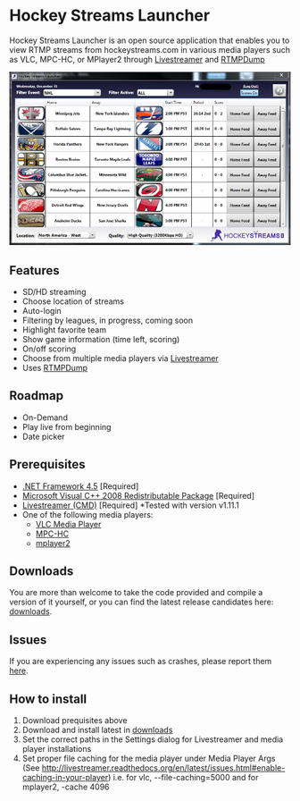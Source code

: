Hockey Streams Launcher
=====================
Hockey Streams Launcher is an open source application that enables you to view RTMP streams from hockeystreams.com in various media players such as VLC, MPC-HC, or MPlayer2 through [Livestreamer](http://livestreamer.tanuki.se/en/latest/) and [RTMPDump](http://rtmpdump.mplayerhq.hu/)
   
![](https://github.com/lukehutton/streamlauncher/blob/master/docs/screen1.PNG)

Features
----------
* SD/HD streaming
* Choose location of streams
* Auto-login
* Filtering by leagues, in progress, coming soon
* Highlight favorite team
* Show game information (time left, scoring)
* On/off scoring
* Choose from multiple media players via [Livestreamer](http://livestreamer.tanuki.se/en/latest/)
* Uses [RTMPDump](http://rtmpdump.mplayerhq.hu/) 

Roadmap
----------
* On-Demand
* Play live from beginning
* Date picker

Prerequisites
-------------
 - [.NET Framework 4.5](http://www.microsoft.com/en-us/download/details.aspx?id=30653) [Required] 
 - [Microsoft Visual C++ 2008 Redistributable Package](http://www.microsoft.com/en-us/download/details.aspx?id=29) [Required]
 - [Livestreamer (CMD)](http://livestreamer.tanuki.se/en/latest/) [Required] *Tested with version v1.11.1
 - One of the following media players:
   - [VLC Media Player](http://www.videolan.org/vlc/index.html) 
   - [MPC-HC](http://mpc-hc.org/)
   - [mplayer2](http://www.mplayer2.org/)

Downloads
-------
You are more than welcome to take the code provided and compile a version of it yourself, or you can find the latest release candidates here: [downloads](https://github.com/lukehutton/streamlauncher/releases).

Issues
-------
If you are experiencing any issues such as crashes, please report them [here](https://github.com/lukehutton/streamlauncher/issues/new).

How to install
-------
1. Download prequisites above
2. Download and install latest in [downloads](https://github.com/lukehutton/streamlauncher/releases)
3. Set the correct paths in the Settings dialog for Livestreamer and media player installations
4. Set proper file caching for the media player under Media Player Args
   (See http://livestreamer.readthedocs.org/en/latest/issues.html#enable-caching-in-your-player)
   i.e. for vlc, --file-caching=5000 and for mplayer2, -cache 4096